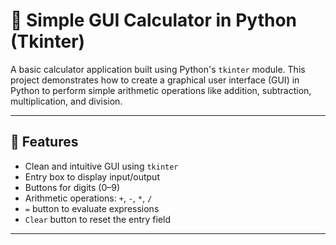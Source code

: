 # 🧮 Simple GUI Calculator in Python (Tkinter)

A basic calculator application built using Python's `tkinter` module. This project demonstrates how to create a graphical user interface (GUI) in Python to perform simple arithmetic operations like addition, subtraction, multiplication, and division.

---

## 🚀 Features

- Clean and intuitive GUI using `tkinter`
- Entry box to display input/output
- Buttons for digits (0–9)
- Arithmetic operations: `+`, `-`, `*`, `/`
- `=` button to evaluate expressions
- `Clear` button to reset the entry field

---


